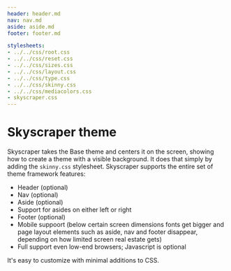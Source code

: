 ```yaml
---
header: header.md
nav: nav.md
aside: aside.md
footer: footer.md

stylesheets:
- ../../css/root.css
- ../../css/reset.css
- ../../css/sizes.css
- ../../css/layout.css
- ../../css/type.css
- ../../css/skinny.css
- ../../css/mediacolors.css
- skyscraper.css
---
```


# Skyscraper theme

Skyscraper takes the Base theme and centers it on the screen,
showing how to create a theme with a visible background. 
It does that simply by adding the `skinny.css` stylesheet.
Skyscraper supports the
entire set of theme framework features:

* Header (optional)
* Nav (optional)
* Aside (optional)
* Support for asides on either left or right
* Footer (optional)
* Mobile suppoort (below certain screen dimensions fonts get bigger
and page layout elements such as aside, nav and footer disappear, 
depending on how limited screen real estate gets)
* Full support even low-end browsers; Javascript is optional


It's easy to customize with minimal additions to CSS.


